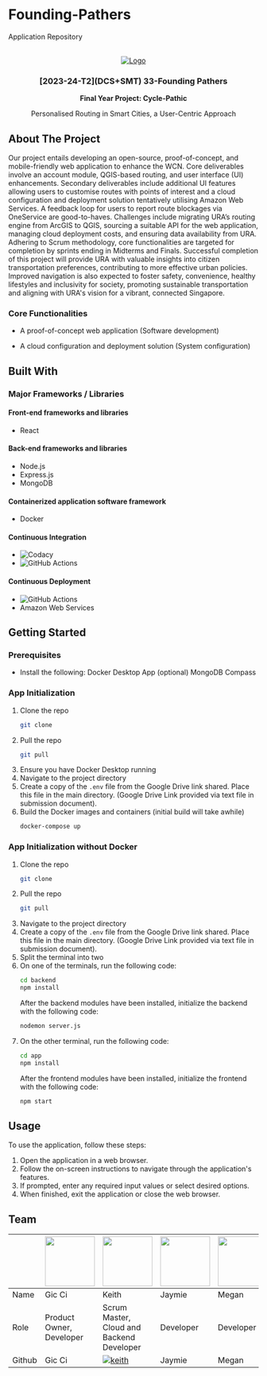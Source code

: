 # Founding-Pathers

Application Repository

<br />
<div align="center">
  <a href="">
    <img src="" alt="Logo">
  </a>

<h3 align="center">[2023-24-T2](DCS+SMT) 33-Founding Pathers</h3>

  <p align="center"><strong>
    Final Year Project: Cycle-Pathic
  </strong></p>
  <p align="center">
    Personalised Routing in Smart Cities, 
a User-Centric Approach
  </p>
</div>

## About The Project

Our project entails developing an open-source, proof-of-concept, and mobile-friendly web application to enhance the WCN. Core deliverables involve an account module, QGIS-based routing, and user interface (UI) enhancements. Secondary deliverables include additional UI features allowing users to customise routes with points of interest and a cloud configuration and deployment solution tentatively utilising Amazon Web Services. A feedback loop for users to report route blockages via OneService are good-to-haves. Challenges include migrating URA’s routing engine from ArcGIS to QGIS, sourcing a suitable API for the web application, managing cloud deployment costs, and ensuring data availability from URA. Adhering to Scrum methodology, core functionalities are targeted for completion by sprints ending in Midterms and Finals. Successful completion of this project will provide URA with valuable insights into citizen transportation preferences, contributing to more effective urban policies. Improved navigation is also expected to foster safety, convenience, healthy lifestyles and inclusivity for society, promoting sustainable transportation and aligning with URA's vision for a vibrant, connected Singapore.

### Core Functionalities

- A proof-of-concept web application (Software development)

- A cloud configuration and deployment solution (System configuration)

## Built With

### Major Frameworks / Libraries

#### Front-end frameworks and libraries

- React

#### Back-end frameworks and libraries

- Node.js
- Express.js
- MongoDB

#### Containerized application software framework
- Docker

#### Continuous Integration

- ![Codacy](https://img.shields.io/badge/Codacy-222F29.svg?style=for-the-badge&logo=Codacy&logoColor=white)
- ![GitHub Actions](https://img.shields.io/badge/GitHub%20Actions-2088FF.svg?style=for-the-badge&logo=GitHub-Actions&logoColor=white)

#### Continuous Deployment
- ![GitHub Actions](https://img.shields.io/badge/GitHub%20Actions-2088FF.svg?style=for-the-badge&logo=GitHub-Actions&logoColor=white)
- Amazon Web Services

## Getting Started

### Prerequisites

- Install the following:
  Docker Desktop App (optional)
  MongoDB Compass

### App Initialization

1. Clone the repo
   ```sh
   git clone 
    ```
2. Pull the repo
    ```sh
    git pull 
    ```
3. Ensure you have Docker Desktop running
4. Navigate to the project directory
5. Create a copy of the `.env` file from the Google Drive link shared. Place this file in the main directory. (Google Drive Link provided via text file in submission document).
6. Build the Docker images and containers (initial build will take awhile)
   ```sh
   docker-compose up 
   ```

### App Initialization without Docker

1. Clone the repo
   ```sh
   git clone 
    ```
2. Pull the repo
    ```sh
    git pull 
    ```
3. Navigate to the project directory
4. Create a copy of the `.env` file from the Google Drive link shared. Place this file in the main directory. (Google Drive Link provided via text file in submission document).
5. Split the terminal into two
6. On one of the terminals, run the following code:
    ```sh
    cd backend
    npm install
    ```
   After the backend modules have been installed, initialize the backend with the following code:
    ```sh
    nodemon server.js
    ```
7. On the other terminal, run the following code:
    ```sh
    cd app
    npm install
    ```
   After the frontend modules have been installed, initialize the frontend with the following code:
    ```sh
    npm start
    ```

## Usage

To use the application, follow these steps:

1. Open the application in a web browser.
2. Follow the on-screen instructions to navigate through the application's features.
3. If prompted, enter any required input values or select desired options.
4. When finished, exit the application or close the web browser.

## Team
|| <img src="https://avatars.githubusercontent.com/u/68149788?v=4" width="100"></img> | <img src="https://avatars.githubusercontent.com/u/111420736?v=4" width="100"></img> | <img src="https://avatars.githubusercontent.com/u/111410622?v=4" width="100"></img> | <img src="https://avatars.githubusercontent.com/u/144538254?v=4" width="100"></img> | <img src="https://avatars.githubusercontent.com/u/65487985?v=4" width="100"></img> | <img src="https://avatars.githubusercontent.com/u/140048767?v=4" width="100"></img> |
| ----------- | ----------- | ----------- | ----------- | ----------- | ----------- | ----------- | 
| Name | Gic Ci | Keith | Jaymie | Megan | Kyla | Jeremy | 
| Role | Product Owner, Developer | Scrum Master, Cloud and Backend Developer | Developer | Developer | Full-Stack Developer | Backend and Database Developer |
| Github | Gic Ci | [![keith](https://img.shields.io/badge/GitHub-181717.svg?style=for-the-badge&logo=GitHub&logoColor=white)](https://github.com/KeithLaww) | Jaymie | Megan | Kyla  | [![jeremy](https://img.shields.io/badge/GitHub-181717.svg?style=for-the-badge&logo=GitHub&logoColor=white)](https://github.com/jeremygmc) |
